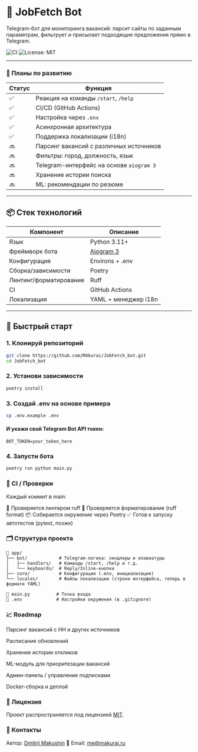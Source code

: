 # 🤖 JobFetch Bot

Telegram-бот для мониторинга вакансий: парсит сайты по заданным параметрам, фильтрует и присылает подходящие предложения прямо в Telegram.

![CI](https://github.com/M4kurai/JobFetch_bot/actions/workflows/ci.yml/badge.svg)
![License: MIT](https://img.shields.io/badge/License-MIT-yellow.svg)

---

### 📌 Планы по развитию
| Статус | Функция |
|--------|---------|
| ✅     | Реакция на команды `/start`, `/help` |
| ✅     | CI/CD (GitHub Actions) |
| ✅     | Настройка через `.env` |
| ✅     | Асинхронная архитектура |
| ✅     | Поддержка локализации (i18n) |
| 🔜     | Парсинг вакансий с различных источников |
| 🔜     | Фильтры: город, должность, язык |
| 🔜     | Telegram-интерфейс на основе `aiogram 3` |
| 🔜     | Хранение истории поиска |
| 🔜     | ML: рекомендации по резюме |

---

## 📦 Стек технологий

| Компонент        | Описание |
|------------------|----------|
| Язык             | Python 3.11+ |
| Фреймворк бота   | [Aiogram 3](https://docs.aiogram.dev/en/latest/) |
| Конфигурация     | Environs + .env |
| Сборка/зависимости | Poetry |
| Линтинг/форматирование | Ruff |
| CI               | GitHub Actions |
| Локализация      | YAML + менеджер i18n |

---

## 🚀 Быстрый старт

### 1. Клонируй репозиторий

```bash
git clone https://github.com/M4kurai/JobFetch_bot.git
cd JobFetch_bot
```
### 2. Установи зависимости
```bash
poetry install
```
### 3. Создай .env на основе примера
```bash
cp .env.example .env
```
#### И укажи свой Telegram Bot API токен:
```
BOT_TOKEN=your_token_here
```
### 4. Запусти бота
```bash
poetry run python main.py
```
### 🧪 CI / Проверки
Каждый коммит в main:

🔎 Проверяется линтером ruff
🧼 Проверяется форматирование (ruff format)
📦 Собирается окружение через Poetry
✅ Готов к запуску автотестов (pytest, позже)

### 🗂️ Структура проекта
```
📁 app/
├── bot/            # Telegram-логика: хендлеры и клавиатуры
│   ├── handlers/   # Команды /start, /help и т.д.
│   └── keyboards/  # Reply/Inline-кнопки
├── core/           # Конфигурация (.env, инициализация)
└── locales/        # Файлы локализации (строки интерфейса, теперь в формате YAML)

📄 main.py          # Точка входа
📄 .env             # Настройки окружения (в .gitignore)
```
### 📈 Roadmap
 Парсинг вакансий с HH и других источников

 Расписание обновлений 

 Хранение истории откликов 

 ML-модуль для приоритезации вакансий

 Админ-панель / управление подписками

 Docker-сборка и деплой

### 🔐 Лицензия
Проект распространяется под лицензией [MIT](https://github.com/M4kurai/JobFetch_bot/blob/master/LICENSE).

### 🤝 Контакты
Автор: [Dmitrii Makushin](https://github.com/M4kurai)
📧 Email: me@makurai.ru
